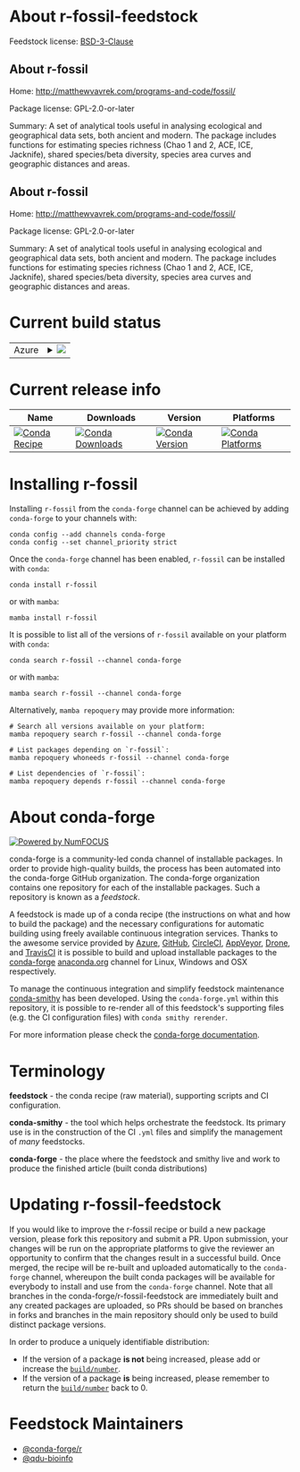 About r-fossil-feedstock
========================

Feedstock license: [BSD-3-Clause](https://github.com/conda-forge/r-fossil-feedstock/blob/main/LICENSE.txt)


About r-fossil
--------------

Home: http://matthewvavrek.com/programs-and-code/fossil/

Package license: GPL-2.0-or-later

Summary: A set of analytical tools useful in analysing ecological and geographical data sets, both ancient and modern. The package includes functions for estimating species richness (Chao 1 and 2, ACE, ICE, Jacknife), shared species/beta diversity, species area curves and geographic distances and areas.

About r-fossil
--------------

Home: http://matthewvavrek.com/programs-and-code/fossil/

Package license: GPL-2.0-or-later

Summary: A set of analytical tools useful in analysing ecological and geographical data sets, both ancient and modern. The package includes functions for estimating species richness (Chao 1 and 2, ACE, ICE, Jacknife), shared species/beta diversity, species area curves and geographic distances and areas.

Current build status
====================


<table>
    
  <tr>
    <td>Azure</td>
    <td>
      <details>
        <summary>
          <a href="https://dev.azure.com/conda-forge/feedstock-builds/_build/latest?definitionId=14539&branchName=main">
            <img src="https://dev.azure.com/conda-forge/feedstock-builds/_apis/build/status/r-fossil-feedstock?branchName=main">
          </a>
        </summary>
        <table>
          <thead><tr><th>Variant</th><th>Status</th></tr></thead>
          <tbody><tr>
              <td>linux_64_r_base4.3</td>
              <td>
                <a href="https://dev.azure.com/conda-forge/feedstock-builds/_build/latest?definitionId=14539&branchName=main">
                  <img src="https://dev.azure.com/conda-forge/feedstock-builds/_apis/build/status/r-fossil-feedstock?branchName=main&jobName=linux&configuration=linux%20linux_64_r_base4.3" alt="variant">
                </a>
              </td>
            </tr><tr>
              <td>linux_64_r_base4.4</td>
              <td>
                <a href="https://dev.azure.com/conda-forge/feedstock-builds/_build/latest?definitionId=14539&branchName=main">
                  <img src="https://dev.azure.com/conda-forge/feedstock-builds/_apis/build/status/r-fossil-feedstock?branchName=main&jobName=linux&configuration=linux%20linux_64_r_base4.4" alt="variant">
                </a>
              </td>
            </tr><tr>
              <td>osx_64_r_base4.3</td>
              <td>
                <a href="https://dev.azure.com/conda-forge/feedstock-builds/_build/latest?definitionId=14539&branchName=main">
                  <img src="https://dev.azure.com/conda-forge/feedstock-builds/_apis/build/status/r-fossil-feedstock?branchName=main&jobName=osx&configuration=osx%20osx_64_r_base4.3" alt="variant">
                </a>
              </td>
            </tr><tr>
              <td>osx_64_r_base4.4</td>
              <td>
                <a href="https://dev.azure.com/conda-forge/feedstock-builds/_build/latest?definitionId=14539&branchName=main">
                  <img src="https://dev.azure.com/conda-forge/feedstock-builds/_apis/build/status/r-fossil-feedstock?branchName=main&jobName=osx&configuration=osx%20osx_64_r_base4.4" alt="variant">
                </a>
              </td>
            </tr><tr>
              <td>win_64_r_base4.3</td>
              <td>
                <a href="https://dev.azure.com/conda-forge/feedstock-builds/_build/latest?definitionId=14539&branchName=main">
                  <img src="https://dev.azure.com/conda-forge/feedstock-builds/_apis/build/status/r-fossil-feedstock?branchName=main&jobName=win&configuration=win%20win_64_r_base4.3" alt="variant">
                </a>
              </td>
            </tr><tr>
              <td>win_64_r_base4.4</td>
              <td>
                <a href="https://dev.azure.com/conda-forge/feedstock-builds/_build/latest?definitionId=14539&branchName=main">
                  <img src="https://dev.azure.com/conda-forge/feedstock-builds/_apis/build/status/r-fossil-feedstock?branchName=main&jobName=win&configuration=win%20win_64_r_base4.4" alt="variant">
                </a>
              </td>
            </tr>
          </tbody>
        </table>
      </details>
    </td>
  </tr>
</table>

Current release info
====================

| Name | Downloads | Version | Platforms |
| --- | --- | --- | --- |
| [![Conda Recipe](https://img.shields.io/badge/recipe-r--fossil-green.svg)](https://anaconda.org/conda-forge/r-fossil) | [![Conda Downloads](https://img.shields.io/conda/dn/conda-forge/r-fossil.svg)](https://anaconda.org/conda-forge/r-fossil) | [![Conda Version](https://img.shields.io/conda/vn/conda-forge/r-fossil.svg)](https://anaconda.org/conda-forge/r-fossil) | [![Conda Platforms](https://img.shields.io/conda/pn/conda-forge/r-fossil.svg)](https://anaconda.org/conda-forge/r-fossil) |

Installing r-fossil
===================

Installing `r-fossil` from the `conda-forge` channel can be achieved by adding `conda-forge` to your channels with:

```
conda config --add channels conda-forge
conda config --set channel_priority strict
```

Once the `conda-forge` channel has been enabled, `r-fossil` can be installed with `conda`:

```
conda install r-fossil
```

or with `mamba`:

```
mamba install r-fossil
```

It is possible to list all of the versions of `r-fossil` available on your platform with `conda`:

```
conda search r-fossil --channel conda-forge
```

or with `mamba`:

```
mamba search r-fossil --channel conda-forge
```

Alternatively, `mamba repoquery` may provide more information:

```
# Search all versions available on your platform:
mamba repoquery search r-fossil --channel conda-forge

# List packages depending on `r-fossil`:
mamba repoquery whoneeds r-fossil --channel conda-forge

# List dependencies of `r-fossil`:
mamba repoquery depends r-fossil --channel conda-forge
```


About conda-forge
=================

[![Powered by
NumFOCUS](https://img.shields.io/badge/powered%20by-NumFOCUS-orange.svg?style=flat&colorA=E1523D&colorB=007D8A)](https://numfocus.org)

conda-forge is a community-led conda channel of installable packages.
In order to provide high-quality builds, the process has been automated into the
conda-forge GitHub organization. The conda-forge organization contains one repository
for each of the installable packages. Such a repository is known as a *feedstock*.

A feedstock is made up of a conda recipe (the instructions on what and how to build
the package) and the necessary configurations for automatic building using freely
available continuous integration services. Thanks to the awesome service provided by
[Azure](https://azure.microsoft.com/en-us/services/devops/), [GitHub](https://github.com/),
[CircleCI](https://circleci.com/), [AppVeyor](https://www.appveyor.com/),
[Drone](https://cloud.drone.io/welcome), and [TravisCI](https://travis-ci.com/)
it is possible to build and upload installable packages to the
[conda-forge](https://anaconda.org/conda-forge) [anaconda.org](https://anaconda.org/)
channel for Linux, Windows and OSX respectively.

To manage the continuous integration and simplify feedstock maintenance
[conda-smithy](https://github.com/conda-forge/conda-smithy) has been developed.
Using the ``conda-forge.yml`` within this repository, it is possible to re-render all of
this feedstock's supporting files (e.g. the CI configuration files) with ``conda smithy rerender``.

For more information please check the [conda-forge documentation](https://conda-forge.org/docs/).

Terminology
===========

**feedstock** - the conda recipe (raw material), supporting scripts and CI configuration.

**conda-smithy** - the tool which helps orchestrate the feedstock.
                   Its primary use is in the construction of the CI ``.yml`` files
                   and simplify the management of *many* feedstocks.

**conda-forge** - the place where the feedstock and smithy live and work to
                  produce the finished article (built conda distributions)


Updating r-fossil-feedstock
===========================

If you would like to improve the r-fossil recipe or build a new
package version, please fork this repository and submit a PR. Upon submission,
your changes will be run on the appropriate platforms to give the reviewer an
opportunity to confirm that the changes result in a successful build. Once
merged, the recipe will be re-built and uploaded automatically to the
`conda-forge` channel, whereupon the built conda packages will be available for
everybody to install and use from the `conda-forge` channel.
Note that all branches in the conda-forge/r-fossil-feedstock are
immediately built and any created packages are uploaded, so PRs should be based
on branches in forks and branches in the main repository should only be used to
build distinct package versions.

In order to produce a uniquely identifiable distribution:
 * If the version of a package **is not** being increased, please add or increase
   the [``build/number``](https://docs.conda.io/projects/conda-build/en/latest/resources/define-metadata.html#build-number-and-string).
 * If the version of a package **is** being increased, please remember to return
   the [``build/number``](https://docs.conda.io/projects/conda-build/en/latest/resources/define-metadata.html#build-number-and-string)
   back to 0.

Feedstock Maintainers
=====================

* [@conda-forge/r](https://github.com/conda-forge/r/)
* [@qdu-bioinfo](https://github.com/qdu-bioinfo/)

